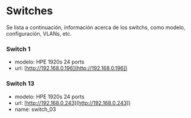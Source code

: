 <!-- TITLE: Switches -->
<!-- SUBTITLE: Iformación relevante sobre los switches -->

# Switches
Se lista a continuación, información acerca de los switchs, como modelo, configuración, VLANs, etc. 

### Switch 1 
* modelo: HPE 1920s 24 ports
* url: [http://192.168.0.196](http://192.168.0.196]) 


### Switch 13
* modelo: HPE 1920s 24 ports
* url: [http://192.168.0.243](http://192.168.0.243])
* name: switch_03 

